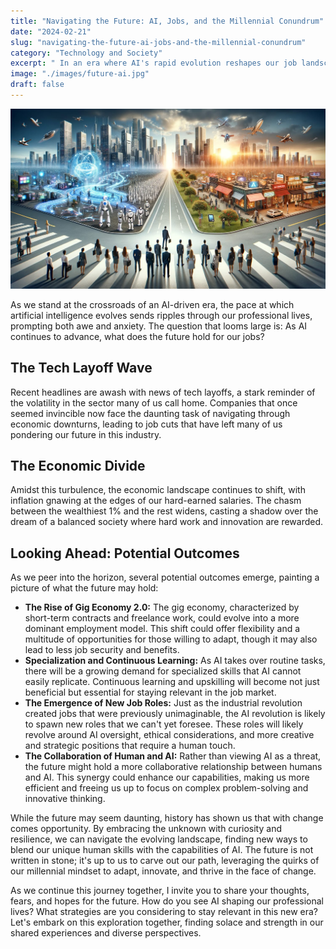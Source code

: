 ```yaml
---
title: "Navigating the Future: AI, Jobs, and the Millennial Conundrum"
date: "2024-02-21"
slug: "navigating-the-future-ai-jobs-and-the-millennial-conundrum"
category: "Technology and Society"
excerpt: " In an era where AI's rapid evolution reshapes our job landscape, a 35-year-old millennial developer reflects on the future of work amidst tech layoffs, economic uncertainties, and the widening wealth gap."
image: "./images/future-ai.jpg"
draft: false
---
```


![The future of AI and tech](./images/future-ai.jpg)
<br />
<div class="prose prose-lg max-w-none">

  As we stand at the crossroads of an AI-driven era, the pace at which artificial intelligence evolves sends ripples through our professional lives, prompting both awe and anxiety. The question that looms large is: As AI continues to advance, what does the future hold for our jobs?

  ## The Tech Layoff Wave
  
  Recent headlines are awash with news of tech layoffs, a stark reminder of the volatility in the sector many of us call home. Companies that once seemed invincible now face the daunting task of navigating through economic downturns, leading to job cuts that have left many of us pondering our future in this industry.

  ## The Economic Divide
  
  Amidst this turbulence, the economic landscape continues to shift, with inflation gnawing at the edges of our hard-earned salaries. The chasm between the wealthiest 1% and the rest widens, casting a shadow over the dream of a balanced society where hard work and innovation are rewarded.

  ## Looking Ahead: Potential Outcomes
  
  As we peer into the horizon, several potential outcomes emerge, painting a picture of what the future may hold:

  - **The Rise of Gig Economy 2.0:** The gig economy, characterized by short-term contracts and freelance work, could evolve into a more dominant employment model. This shift could offer flexibility and a multitude of opportunities for those willing to adapt, though it may also lead to less job security and benefits.
  - **Specialization and Continuous Learning:** As AI takes over routine tasks, there will be a growing demand for specialized skills that AI cannot easily replicate. Continuous learning and upskilling will become not just beneficial but essential for staying relevant in the job market.
  - **The Emergence of New Job Roles:** Just as the industrial revolution created jobs that were previously unimaginable, the AI revolution is likely to spawn new roles that we can't yet foresee. These roles will likely revolve around AI oversight, ethical considerations, and more creative and strategic positions that require a human touch.
  - **The Collaboration of Human and AI:** Rather than viewing AI as a threat, the future might hold a more collaborative relationship between humans and AI. This synergy could enhance our capabilities, making us more efficient and freeing us up to focus on complex problem-solving and innovative thinking.

  While the future may seem daunting, history has shown us that with change comes opportunity. By embracing the unknown with curiosity and resilience, we can navigate the evolving landscape, finding new ways to blend our unique human skills with the capabilities of AI. The future is not written in stone; it's up to us to carve out our path, leveraging the quirks of our millennial mindset to adapt, innovate, and thrive in the face of change.

  As we continue this journey together, I invite you to share your thoughts, fears, and hopes for the future. How do you see AI shaping our professional lives? What strategies are you considering to stay relevant in this new era? Let's embark on this exploration together, finding solace and strength in our shared experiences and diverse perspectives.
</div>